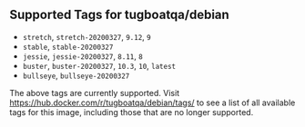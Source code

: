 ## Supported Tags for tugboatqa/debian

* `stretch`, `stretch-20200327`, `9.12`, `9`
* `stable`, `stable-20200327`
* `jessie`, `jessie-20200327`, `8.11`, `8`
* `buster`, `buster-20200327`, `10.3`, `10`, `latest`
* `bullseye`, `bullseye-20200327`

The above tags are currently supported. Visit https://hub.docker.com/r/tugboatqa/debian/tags/ to see a list of all available tags for this image, including those that are no longer supported.

